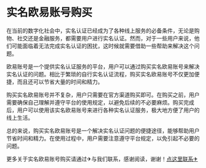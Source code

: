 # 实名欧易账号购买

在当前的数字化社会中，实名认证已经成为了各种线上服务的必备条件，无论是购物、社交还是金融服务，都需要用户进行实名认证。然而，对于一些用户来说，他们可能面临着无法完成实名认证的困扰，这时候就需要借助一些帮助来解决这个问题。

欧易账号是一个提供实名认证服务的平台，用户可以通过购买实名欧易账号来解决实名认证的问题。相比于繁琐的自行实名认证流程，购买实名欧易账号不仅更加便捷，而且还可以节省大量的时间和精力。

购买实名欧易账号并不复杂，用户只需要在官方渠道购买即可。在购买之前，用户需要确保自己理解并遵守平台的使用规定，以避免后续的不必要麻烦。购买完成后，用户可以使用该实名欧易账号来进行各种实名认证服务，极大地方便了用户的线上生活。

总的来说，购买实名欧易账号是一个解决实名认证问题的便捷途径，能够帮助用户节省时间和精力。在使用过程中，用户需要注意遵守平台规定，以免引起不必要的问题。

更多关于实名欧易账号购买请通过✈与我们联系，感谢阅读，谢谢！[点这里联系✈](https://abc.k02.cc)